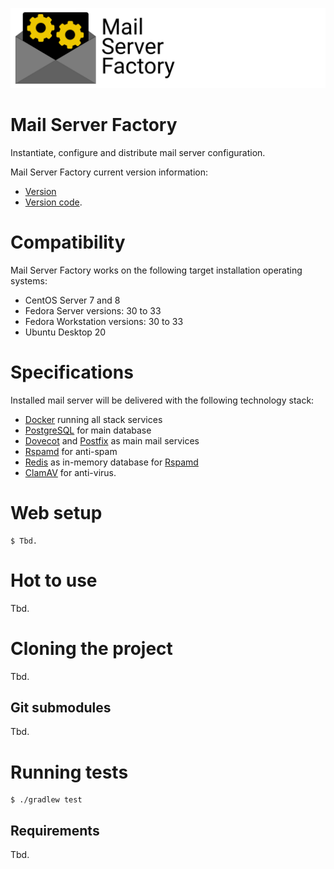 ![](Logo.png)

# Mail Server Factory

Instantiate, configure and distribute mail server configuration.

Mail Server Factory current version information: 

- [Version](./version.txt)
- [Version code](./version_code.txt).

# Compatibility

Mail Server Factory works on the following target installation operating systems:

- CentOS Server 7 and 8
- Fedora Server versions: 30 to 33
- Fedora Workstation versions: 30 to 33
- Ubuntu Desktop 20

# Specifications

Installed mail server will be delivered with the following technology stack:

- [Docker](https://www.docker.com/) running all stack services
- [PostgreSQL](https://www.postgresql.org/) for main database
- [Dovecot](https://www.dovecot.org/) and [Postfix](http://www.postfix.org/) as main mail services
- [Rspamd](https://www.rspamd.com/) for anti-spam
- [Redis](https://redis.io/) as in-memory database for [Rspamd](https://www.rspamd.com/)
- [ClamAV](https://www.clamav.net/) for anti-virus.

# Web setup

```
$ Tbd.
```

# Hot to use

Tbd.

# Cloning the project

Tbd.

## Git submodules

Tbd.

# Running tests

```
$ ./gradlew test
```

## Requirements

Tbd.